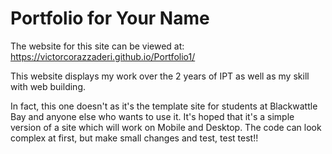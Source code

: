 # Portfolio for Your Name
The website for this site can be viewed at: https://victorcorazzaderi.github.io/Portfolio1/

This website displays my work over the 2 years of IPT as well as my skill with web building.

In fact, this one doesn't as it's the template site for students at Blackwattle Bay and anyone else who wants to use it. It's hoped that it's a simple version of a site which will work on Mobile and Desktop. The code can look complex at first, but make small changes and test, test test!!
